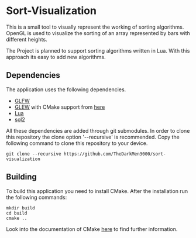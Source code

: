 # Sort-Visualization
This is a small tool to visually represent the working of sorting algorithms.
OpenGL is used to visualize the sorting of an array represented by bars with different heights.

The Project is planned to support sorting algorithms written in Lua. With this approach its easy to add new algorithms.

## Dependencies
The application uses the following dependencies.

- [GLFW](https://github.com/glfw/glfw)
- [GLEW](https://github.com/nigels-com/glew) with CMake support from [here](https://github.com/Perlmint/glew-cmake)
- [Lua](https://github.com/LuaDist/lua)
- [sol2](https://github.com/ThePhD/sol2)

All these dependencies are added through git submodules. In order to clone this repository the clone option '--recursive' is recommended. Copy the following command to clone this repository to your device.

```
git clone --recursive https://github.com/TheDarkMen3000/sort-visualization
```

## Building
To build this application you need to install CMake. After the installation run the following commands:

```
mkdir build
cd build
cmake ..
```
Look into the documentation of CMake [here](https://cmake.org/documentation/) to find further information.